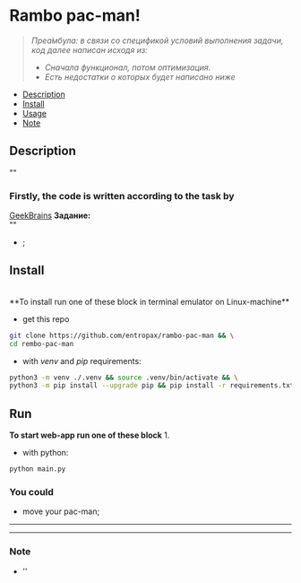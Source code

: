 <h1>Rambo pac-man!</h1>

>*Преа́мбула: в связи со спецификой условий выполнения задачи, код далее написан исходя из:*
>   - *Сначала функционал, потом оптимизация.*
>   - *Есть недостатки о которых будет написано ниже*
>

<!-- [_TOC_] -->
- [Description](#description)
- [Install](#install)
- [Usage](#usage)
- [Note](#note)

## Description ##
""

### Firstly, the code is written according to the task by
[GeekBrains](https://gb.ru)
**Задание:** \
""
- ;

## Install ##
<br>
**To install run one of these block in terminal emulator on Linux-machine**

- get this repo
```sh
git clone https://github.com/entropax/rambo-pac-man && \
cd rembo-pac-man
```
- with *venv* and *pip* requirements:
```sh
python3 -m venv ./.venv && source .venv/bin/activate && \
python3 -m pip install --upgrade pip && pip install -r requirements.txt
```

<!-- - optional with poetry: -->
<!-- ```sh -->
<!-- poetry install -->
<!-- ``` -->

## Run ##
**To start web-app run one of these block**
1.
- with python:
```sh
python main.py
```


### **You could**
- move your pac-man;

----
----
### Note
* ''
